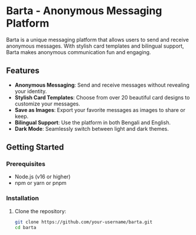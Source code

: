 # Barta - Anonymous Messaging Platform

Barta is a unique messaging platform that allows users to send and receive anonymous messages. With stylish card templates and bilingual support, Barta makes anonymous communication fun and engaging.

## Features

- **Anonymous Messaging**: Send and receive messages without revealing your identity.
- **Stylish Card Templates**: Choose from over 20 beautiful card designs to customize your messages.
- **Save as Images**: Export your favorite messages as images to share or keep.
- **Bilingual Support**: Use the platform in both Bengali and English.
- **Dark Mode**: Seamlessly switch between light and dark themes.

## Getting Started

### Prerequisites

- Node.js (v16 or higher)
- npm or yarn or pnpm

### Installation

1. Clone the repository:
   ```bash
   git clone https://github.com/your-username/barta.git
   cd barta